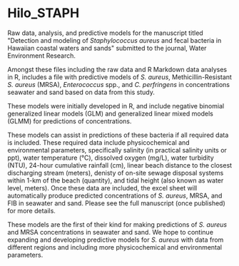 # Hilo_STAPH
Raw data, analysis, and predictive models for the manuscript titled "Detection and modeling of _Staphylococcus aureus_ and fecal bacteria in Hawaiian coastal waters and sands" submitted to the journal, Water Environment Research. 

Amongst these files including the raw data and R Markdown data analyses in R, includes a file with predictive models of _S. aureus_, Methicillin-Resistant _S. aureus_ (MRSA), _Enterococcus_ spp., and _C. perfringens_ in concentrations seawater and sand based on data from this study. 

These models were initially developed in R, and include negative binomial generalized linear models (GLM) and generalized linear mixed models (GLMM) for predictions of concentrations. 

These models can assist in predictions of these bacteria if all required data is included. These required data include physicochemical and environmental parameters, specifically salinity (in practical salinity units or ppt), water temperature (°C), dissolved oxygen (mg/L), water turbidity (NTU), 24-hour cumulative rainfall (cm), linear beach distance to the closest discharging stream (meters), denisty of on-site sewage disposal systems within 1-km of the beach (quantity), and tidal height (also known as water level, meters). Once these data are included, the excel sheet will automatically produce predicted concentrations of _S. aureus_, MRSA, and FIB in seawater and sand. Please see the full manuscript (once published) for more details.

These models are the first of their kind for making predictions of _S. aureus_ and MRSA concentrations in seawater and sand. We hope to continue expanding and developing predictive models for _S. aureus_ with data from different regions and including more physicochemical and environmental parameters.
